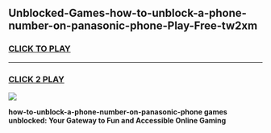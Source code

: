 
## Unblocked-Games-how-to-unblock-a-phone-number-on-panasonic-phone-Play-Free-tw2xm
<h3>
<a href="https://premium76.site?title=how-to-unblock-a-phone-number-on-panasonic-phone&ref=19M">CLICK TO PLAY</a></h3>
<hr>

<h3>
<a href="https://premium76.site?title=how-to-unblock-a-phone-number-on-panasonic-phone&ref=19M">CLICK 2 PLAY</a>
  
</h3>

<a href="https://premium76.site?title=how-to-unblock-a-phone-number-on-panasonic-phone&ref=19M"><img src="https://clearcache.store/games.png"></a>


**how-to-unblock-a-phone-number-on-panasonic-phone games unblocked: Your Gateway to Fun and Accessible Online Gaming**
